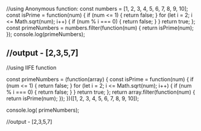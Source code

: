 //using Anonymous function:
const numbers = [1, 2, 3, 4, 5, 6, 7, 8, 9, 10];
const isPrime = function(num) {
    if (num <= 1) {
        return false;
    }
    for (let i = 2; i <= Math.sqrt(num); i++) {
        if (num % i === 0) {
            return false;
        }
    }
    return true;
};
const primeNumbers = numbers.filter(function(num) {
    return isPrime(num);
});
console.log(primeNumbers);

//output - [2,3,5,7]
-------------------------------------------------------------------
//using IIFE function

const primeNumbers = (function(array) {
    const isPrime = function(num) {
        if (num <= 1) {
            return false;
        }
        for (let i = 2; i <= Math.sqrt(num); i++) {
            if (num % i === 0) {
                return false;
            }
        }
        return true;
    };
    return array.filter(function(num) {
        return isPrime(num);
    });
})([1, 2, 3, 4, 5, 6, 7, 8, 9, 10]);

console.log( primeNumbers);

//output - [2,3,5,7]